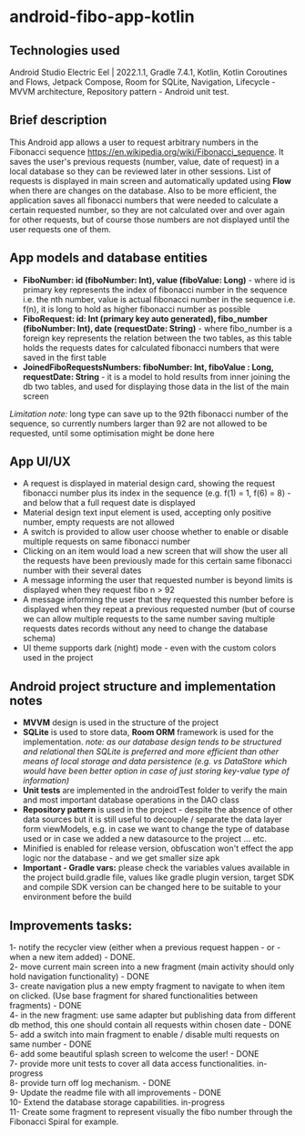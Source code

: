 # android-fibo-app-kotlin

## Technologies used

Android Studio Electric Eel | 2022.1.1, Gradle 7.4.1, Kotlin, Kotlin Coroutines and Flows, Jetpack Compose, Room for SQLite, Navigation, Lifecycle - MVVM architecture, Repository pattern - Android unit test.   

## Brief description

This Android app allows a user to request arbitrary numbers in the Fibonacci sequence https://en.wikipedia.org/wiki/Fibonacci_sequence. It saves the user's previous requests (number, value, date of request) in a local database so they can be reviewed later in other sessions. List of requests is displayed in main screen and automatically updated using **Flow** when there are changes on the database. Also to be more efficient, the application saves all fibonacci numbers that were needed to calculate a certain requested number, so they are not calculated over and over again for other requests, but of course those numbers are not displayed until the user requests one of them.

## App models and database entities 

* **FiboNumber: id (fiboNumber: Int), value (fiboValue: Long)** - where id is primary key represents the index of fibonacci number in the sequence i.e. the nth number, value is actual fibonacci number in the sequence i.e. f(n), it is long to hold as higher fibonacci number as possible
* **FiboRequest: id: Int (primary key auto generated), fibo_number (fiboNumber: Int), date (requestDate: String)** - where fibo_number is a foreign key represents the relation between the two tables, as this table holds the requests dates for calculated fibonacci numbers that were saved in the first table
*  **JoinedFiboRequestsNumbers: fiboNumber: Int, fiboValue : Long, requestDate: String** - it is a model to hold results from inner joining the db two tables, and used for displaying those data in the list of the main screen

_Limitation note:_ long type can save up to the 92th fibonacci number of the sequence, so currently numbers larger than 92 are not allowed to be requested, until some optimisation might be done here

## App UI/UX

* A request is displayed in material design card, showing the request fibonacci number plus its index in the sequence (e.g. f(1) = 1, f(6) = 8) - and below that a full request date is displayed
* Material design text input element is used, accepting only positive number, empty requests are not allowed
* A switch is provided to allow user choose whether to enable or disable multiple requests on same fibonacci number
* Clicking on an item would load a new screen that will show the user all the requests have been previously made for this certain same fibonacci number with their several dates
* A message informing the user that requested number is beyond limits is displayed when they request fibo n > 92
* A message informing the user that they requested this number before is displayed when they repeat a previous requested number (but of course we can allow multiple requests to the same number saving multiple requests dates records without any need to change the database schema)
* UI theme supports dark (night) mode - even with the custom colors used in the project


## Android project structure and implementation notes

* **MVVM** design is used in the structure of the project
* **SQLite** is used to store data, **Room ORM** framework is used for the implementation. _note: as our database design tends to be structured and relational then SQLite is preferred and more efficient than other means of local storage and data persistence (e.g. vs DataStore which would have been better option in case of just storing key-value type of information)_
* **Unit tests** are implemented in the androidTest folder to verify the main and most important database operations in the DAO class
* **Repository pattern** is used in the project - despite the absence of other data sources but it is still useful to decouple / separate the data layer form viewModels, e.g. in case we want to change the type of database used or in case we added a new datasource to the project ... etc.
* Minified is enabled for release version, obfuscation won't effect the app logic nor the database - and we get smaller size apk
* **Important - Gradle vars:** please check the variables values available in the project build.gradle file, values like gradle plugin version, target SDK and compile SDK version can be changed here to be suitable to your environment before the build    
   
   
   
 ## Improvements tasks:

1- notify the recycler view (either when a previous request happen - or - when a new item added) - DONE.    
2- move current main screen into a new fragment (main activity should only hold navigation functionality) - DONE    
3- create navigation plus a new empty fragment to navigate to when item on clicked. (Use base fragment for shared functionalities between fragments)  - DONE               
4- in the new fragment: use same adapter but publishing data from different db method, this one should contain all requests within chosen date  - DONE    
5- add a switch into main fragment to enable / disable multi requests on same number  - DONE      
6- add some beautiful splash screen to welcome the user!   - DONE       
7- provide more unit tests to cover all data access functionalities. in-progress      
8- provide turn off log mechanism.    - DONE       
9- Update the readme file with all improvements    - DONE       
10- Extend the database storage capabilities.     in-progress          
11- Create some fragment to represent visually the fibo number through the Fibonacci Spiral for example.         
